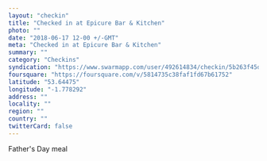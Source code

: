 ```yaml
---
layout: "checkin"
title: "Checked in at Epicure Bar & Kitchen"
photo: ""
date: "2018-06-17 12-00 +/-GMT"
meta: "Checked in at Epicure Bar & Kitchen"
summary: ""
category: "Checkins"
syndication: "https://www.swarmapp.com/user/492614834/checkin/5b263f45d7627e002c7b2a41"
foursquare: "https://foursquare.com/v/5814735c38faf1fd67b61752"
latitude: "53.64475"
longitude: "-1.778292"
address: ""
locality: ""
region: ""
country: ""
twitterCard: false
---
```

Father's Day meal
